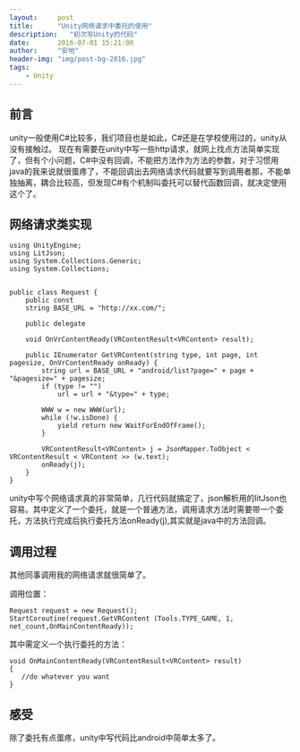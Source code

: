 ```yaml
---
layout:     post
title:      "Unity网络请求中委托的使用"
description:   "初次写Unity的代码"
date:       2016-07-01 15:21:00
author:     "安地"
header-img: "img/post-bg-2016.jpg"
tags:
    - Unity
---
```


## 前言

unity一般使用C#比较多，我们项目也是如此，C#还是在学校使用过的，unity从没有接触过。
现在有需要在unity中写一些http请求，就网上找点方法简单实现了，但有个小问题，C#中没有回调，不能把方法作为方法的参数，对于习惯用java的我来说就很蛋疼了，不能回调出去网络请求代码就要写到调用者那，不能单独抽离，耦合比较高，但发现C#有个机制叫委托可以替代函数回调，就决定使用这个了。

## 网络请求类实现
    using UnityEngine;
    using LitJson;
    using System.Collections.Generic;
    using System.Collections;


    public class Request {
        public const
        string BASE_URL = "http://xx.com/";

        public delegate

        void OnVrContentReady(VRContentResult<VRContent> result);

        public IEnumerator GetVRContent(string type, int page, int pagesize, OnVrContentReady onReady) {
            string url = BASE_URL + "android/list?page=" + page + "&pagesize=" + pagesize;
            if (type != "")
                url = url + "&type=" + type;

            WWW w = new WWW(url);
            while (!w.isDone) {
                yield return new WaitForEndOfFrame();
            }

            VRContentResult<VRContent> j = JsonMapper.ToObject < VRContentResult < VRContent >> (w.text);
            onReady(j);
        }
    }
    
unity中写个网络请求真的非常简单，几行代码就搞定了，json解析用的litJson也容易。其中定义了一个委托，就是一个普通方法，调用请求方法时需要带一个委托，方法执行完成后执行委托方法onReady(j),其实就是java中的方法回调。
## 调用过程

其他同事调用我的网络请求就很简单了。

调用位置：

	Request request = new Request();
	StartCoroutine(request.GetVRContent (Tools.TYPE_GAME, 1, net_count,OnMainContentReady));

其中需定义一个执行委托的方法：

    void OnMainContentReady(VRContentResult<VRContent> result)
	{
	   //do whatever you want
	}
	
## 感受
除了委托有点蛋疼，unity中写代码比android中简单太多了。